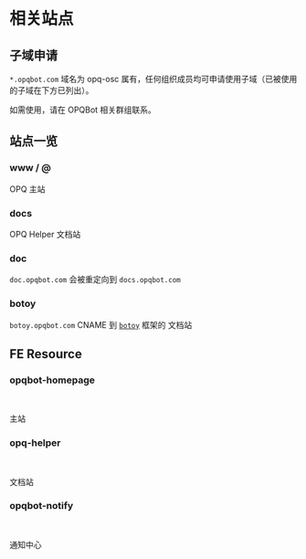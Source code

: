 # 相关站点

## 子域申请

`*.opqbot.com` 域名为 opq-osc 属有，任何组织成员均可申请使用子域（已被使用的子域在下方已列出）。

如需使用，请在 OPQBot 相关群组联系。

## 站点一览

### www / @

OPQ 主站

<PluginInfo owner="spirit1431007" :customLink="['Domain', 'opqbot.com']" />

### docs

OPQ Helper 文档站

<PluginInfo owner="spirit1431007" :customLink="['Domain', 'docs.opqbot.com']" />

### doc

`doc.opqbot.com` 会被重定向到 `docs.opqbot.com`

### botoy

`botoy.opqbot.com` CNAME 到 [`botoy`](https://botoy.readthedocs.io/zh_CN/latest/) 框架的 文档站

## FE Resource

### opqbot-homepage

<br/>

<PluginInfo 
    lang='React+Typescript'
    repo='opq-osc/opqbot-homepage'
    owner='spirit1431007'
/>

主站

### opq-helper

<br/>

<PluginInfo 
    lang='Markdown+Vue'
    repo='opq-osc/opq-helper'
    owner='spirit1431007'
/>

文档站

### opqbot-notify

<br/>

<PluginInfo 
    lang='React+Typescript'
    repo='opq-osc/opqbot-notify'
    owner='spirit1431007'
/>

通知中心
